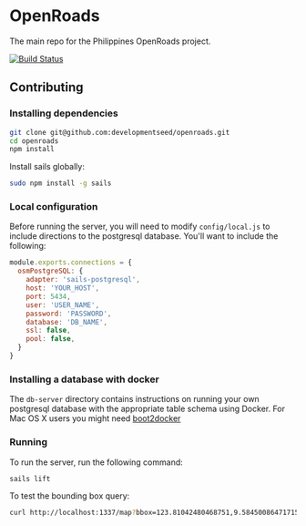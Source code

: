# OpenRoads
The main repo for the Philippines OpenRoads project.

[![Build Status](https://magnum.travis-ci.com/developmentseed/openroads.svg?token=d4tUG3NhuWNZYSxWndVL&branch=develop)](https://magnum.travis-ci.com/developmentseed/openroads)

## Contributing

### Installing dependencies 
```sh
git clone git@github.com:developmentseed/openroads.git
cd openroads
npm install
```

Install sails globally:

```sh
sudo npm install -g sails 
```

### Local configuration

Before running the server, you will need to modify `config/local.js` to include directions to the postgresql database. You'll want to include the following:


```javascript
module.exports.connections = {
  osmPostgreSQL: {
    adapter: 'sails-postgresql',
    host: 'YOUR_HOST',
    port: 5434,
    user: 'USER_NAME',
    password: 'PASSWORD',
    database: 'DB_NAME',
    ssl: false,
    pool: false,
  }
}
```

### Installing a database with docker

The `db-server` directory contains instructions on running your own postgresql database with the appropriate table schema using Docker. For Mac OS X users you might need [boot2docker](https://docs.docker.com/installation/mac/)


### Running

To run the server, run the following command:

```sh
sails lift
```

To test the bounding box query:

```sh
curl http://localhost:1337/map?bbox=123.81042480468751,9.584500864717155,123.81591796875,9.58991730708743
```
